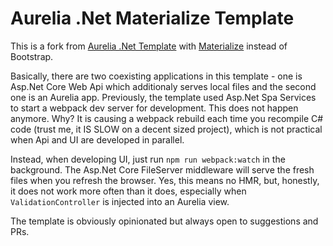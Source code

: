 # Aurelia .Net Materialize Template
This is a fork from [Aurelia .Net Template](https://github.com/MaximBalaganskiy/AureliaDotnetTemplate) with [Materialize](http://materializecss.com) instead of Bootstrap.

Basically, there are two coexisting applications in this template - one is Asp.Net Core Web Api which additionaly serves local files and the second one is an Aurelia app.
Previously, the template used Asp.Net Spa Services to start a webpack dev server for development. This does not happen anymore. 
Why? It is causing a webpack rebuild each time you recompile C# code (trust me, it IS SLOW on a decent sized project), which is not practical when Api and UI are developed in parallel.

Instead, when developing UI, just run `npm run webpack:watch` in the background. The Asp.Net Core FileServer middleware will serve the fresh files when you refresh the browser.
Yes, this means no HMR, but, honestly, it does not work more often than it does, especially when `ValidationController` is injected into an Aurelia view.

The template is obviously opinionated but always open to suggestions and PRs.
